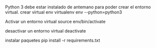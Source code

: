 
Python 3 debe estar instalado de antemano para poder crear el entorno virtual.
crear virtual env
virtualenv env --python=python3

Activar un entorno virtual
source env/bin/activate


desactivar un entorno virtual 
deactivate

instalar paquetes 
pip install -r requirements.txt

